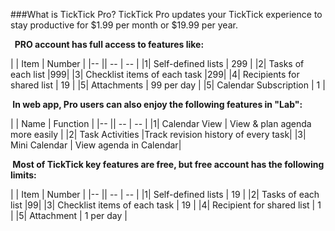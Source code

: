 ###What is TickTick Pro?
TickTick Pro updates your TickTick experience to stay productive for $1.99 per month or $19.99 per year.


**&nbsp; PRO account has full access to features like:**

| | Item | Number |
|-- || -- | -- |
|1| Self-defined lists | 299 |
|2| Tasks of each list |999|
|3| Checklist items of each task  |299|
|4| Recipients for shared list | 19 |
|5| Attachments | 99 per day |
|5| Calendar Subscription | 1 |
<br />


**&nbsp;In web app, Pro users can also enjoy the following features in "Lab":**

| | Name | Function |
|-- || -- | -- |
|1| Calendar View | View & plan agenda more easily |
|2| Task Activities |Track revision history of every task|
|3| Mini Calendar | View agenda in Calendar|
<br />


**&nbsp;Most of TickTick key features are free, but free account has the following limits:**

| | Item | Number |
|-- || -- | -- |
|1| Self-defined lists | 19 |
|2| Tasks of each list |99|
|3| Checklist items of each task  | 19 |
|4| Recipient for shared list | 1 |
|5| Attachment | 1 per day |
